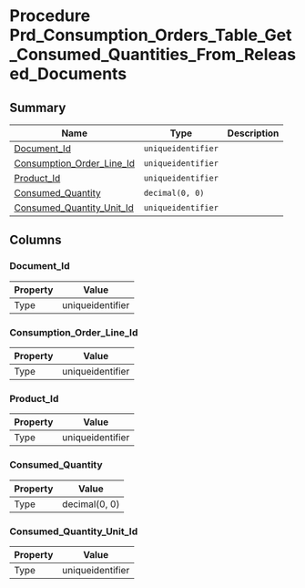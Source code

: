 # Procedure Prd_Consumption_Orders_Table_Get_Consumed_Quantities_From_Released_Documents


## Summary

| Name | Type | Description |
| - | - | --- |
|[Document_Id](#document_id)|`uniqueidentifier` ||
|[Consumption_Order_Line_Id](#consumption_order_line_id)|`uniqueidentifier` ||
|[Product_Id](#product_id)|`uniqueidentifier` ||
|[Consumed_Quantity](#consumed_quantity)|`decimal(0, 0)` ||
|[Consumed_Quantity_Unit_Id](#consumed_quantity_unit_id)|`uniqueidentifier` ||

## Columns

### Document_Id

| Property | Value |
| - | - |
|Type|uniqueidentifier|

### Consumption_Order_Line_Id

| Property | Value |
| - | - |
|Type|uniqueidentifier|

### Product_Id

| Property | Value |
| - | - |
|Type|uniqueidentifier|

### Consumed_Quantity

| Property | Value |
| - | - |
|Type|decimal(0, 0)|

### Consumed_Quantity_Unit_Id

| Property | Value |
| - | - |
|Type|uniqueidentifier|


